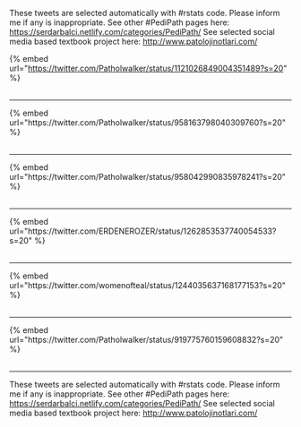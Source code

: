 

These tweets are selected automatically with #rstats code. Please inform me if any is inappropriate.
See other #PediPath pages here: https://serdarbalci.netlify.com/categories/PediPath/ 
See selected social media based textbook project here: http://www.patolojinotlari.com/

{% embed url="https://twitter.com/Patholwalker/status/1121026849004351489?s=20" %}<br>
<br>
<hr>
{% embed url="https://twitter.com/Patholwalker/status/958163798040309760?s=20" %}<br>
<br>
<hr>
{% embed url="https://twitter.com/Patholwalker/status/958042990835978241?s=20" %}<br>
<br>
<hr>
{% embed url="https://twitter.com/ERDENEROZER/status/1262853537740054533?s=20" %}<br>
<br>
<hr>
{% embed url="https://twitter.com/womenofteal/status/1244035637168177153?s=20" %}<br>
<br>
<hr>
{% embed url="https://twitter.com/Patholwalker/status/919775760159608832?s=20" %}<br>
<br>
<hr>


These tweets are selected automatically with #rstats code. Please inform me if any is inappropriate.
See other #PediPath pages here: https://serdarbalci.netlify.com/categories/PediPath/ 
See selected social media based textbook project here: http://www.patolojinotlari.com/

